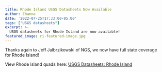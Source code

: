 ```yaml
---
title: Rhode Island USGS Datasheets Now Available
author: Zhanna
date: '2022-07-25T17:33:00-05:00'
tags: ["USGS datasheets"]
excerpt: >-
  USGS datasheets for Rhode Island are now available!
featured_image: ri-featured-image.jpg
---
```


Thanks again to Jeff Jalbrzikowski of NGS, we now have full state coverage for Rhode Island! 

View Rhode Island quads here: [USGS Datasheets: Rhode Island](/usgs-datasheets/rhode-island/)